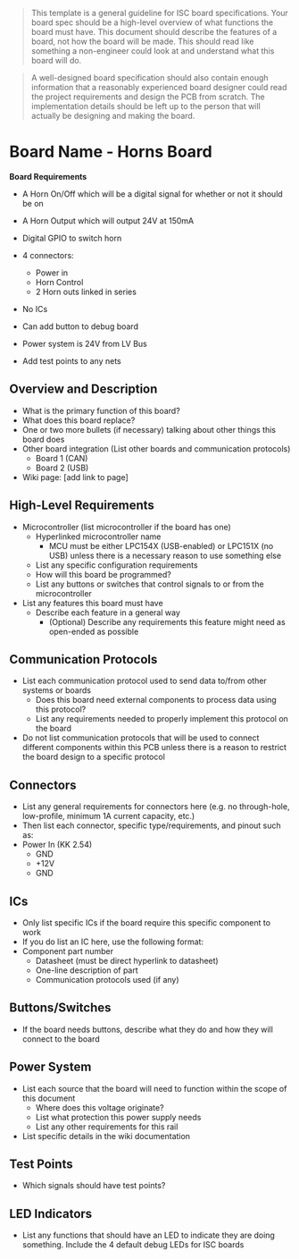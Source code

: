 > This template is a general guideline for ISC board specifications. Your board spec should be a high-level overview of what functions the board must have. This document should describe the features of a board, not how the board will be made. This should read like something a non-engineer could look at and understand what this board will do.

> A well-designed board specification should also contain enough information that a reasonably experienced board designer could read the project requirements and design the PCB from scratch. The implementation details should be left up to the person that will actually be designing and making the board.


# Board Name - Horns Board
**Board Requirements**

- A Horn On/Off which will be a digital signal for whether or not it should be on
- A Horn Output which will output 24V at 150mA

- Digital GPIO to switch horn

- 4 connectors:
	- Power in
	- Horn Control
	- 2 Horn outs linked in series

- No ICs

- Can add button to debug board

- Power system is 24V from LV Bus

- Add test points to any nets






## Overview and Description
- What is the primary function of this board?
- What does this board replace?
- One or two more bullets (if necessary) talking about other things this board does
- Other board integration (List other boards and communication protocols)
	- Board 1 (CAN)
	- Board 2 (USB)
- Wiki page: [add link to page]

## High-Level Requirements
- Microcontroller (list microcontroller if the board has one)
	- Hyperlinked microcontroller name
		- MCU must be either LPC154X (USB-enabled) or LPC151X (no USB) unless there is a necessary reason to use something else
	- List any specific configuration requirements 
	- How will this board be programmed?
	- List any buttons or switches that control signals to or from the microcontroller
- List any features this board must have
	- Describe each feature in a general way
		- (Optional) Describe any requirements this feature might need as open-ended as possible

## Communication Protocols
- List each communication protocol used to send data to/from other systems or boards
	- Does this board need external components to process data using this protocol?
	- List any requirements needed to properly implement this protocol on the board
- Do not list communication protocols that will be used to connect different components within this PCB unless there is a reason to restrict the board design to a specific protocol

## Connectors
 - List any general requirements for connectors here (e.g. no through-hole, low-profile, minimum 1A current capacity, etc.)
 - Then list each connector, specific type/requirements, and pinout such as:
 - Power In (KK 2.54)
	- GND
	- +12V
	- GND

## ICs
- Only list specific ICs if the board require this specific component to work
- If you do list an IC here, use the following format:
- Component part number
	- Datasheet (must be direct hyperlink to datasheet)
	- One-line description of part
	- Communication protocols used (if any)

## Buttons/Switches
- If the board needs buttons, describe what they do and how they will connect to the board

## Power System
- List each source that the board will need to function within the scope of this document
	- Where does this voltage originate?
	- List what protection this power supply needs
	- List any other requirements for this rail
- List specific details in the wiki documentation

## Test Points
- Which signals should have test points?

## LED Indicators
- List any functions that should have an LED to indicate they are doing something. Include the 4 default debug LEDs for ISC boards
